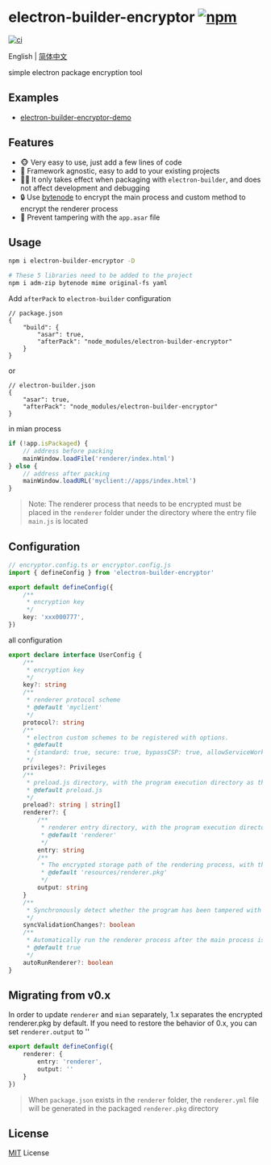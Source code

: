 # electron-builder-encryptor [![npm](https://img.shields.io/npm/v/electron-builder-encryptor.svg)](https://npmjs.com/package/electron-builder-encryptor)

[![ci](https://github.com/dusionlike/electron-builder-encryptor/actions/workflows/ci.yml/badge.svg)](https://github.com/dusionlike/electron-builder-encryptor/actions/workflows/ci.yml)

English | [简体中文](./README-zh-CN.md)

simple electron package encryption tool

## Examples

- [electron-builder-encryptor-demo](https://github.com/dusionlike/electron-builder-encryptor/tree/main/playground)

## Features

- 🐵 Very easy to use, just add a few lines of code
- 💚 Framework agnostic, easy to add to your existing projects
- 🤷‍♂️ It only takes effect when packaging with `electron-builder`, and does not affect development and debugging
- 🔒 Use [bytenode](https://github.com/bytenode/bytenode) to encrypt the main process and custom method to encrypt the renderer process
- 👀 Prevent tampering with the `app.asar` file

## Usage

```bash
npm i electron-builder-encryptor -D

# These 5 libraries need to be added to the project
npm i adm-zip bytenode mime original-fs yaml
```

Add `afterPack` to `electron-builder` configuration

```json5
// package.json
{
    "build": {
        "asar": true,
        "afterPack": "node_modules/electron-builder-encryptor"
    }
}
```

or

```json5
// electron-builder.json
{
    "asar": true,
    "afterPack": "node_modules/electron-builder-encryptor"
}
```

in mian process

```js
if (!app.isPackaged) {
    // address before packing
    mainWindow.loadFile('renderer/index.html')
} else {
    // address after packing
    mainWindow.loadURL('myclient://apps/index.html')
}
```

> Note: The renderer process that needs to be encrypted must be placed in the `renderer` folder under the directory where the entry file `main.js` is located

## Configuration

```ts
// encryptor.config.ts or encryptor.config.js
import { defineConfig } from 'electron-builder-encryptor'

export default defineConfig({
    /**
     * encryption key
     */
    key: 'xxx000777',
})
```

all configuration

```ts
export declare interface UserConfig {
    /**
     * encryption key
     */
    key?: string
    /**
     * renderer protocol scheme
     * @default 'myclient'
     */
    protocol?: string
    /**
     * electron custom schemes to be registered with options.
     * @default
     * {standard: true, secure: true, bypassCSP: true, allowServiceWorkers: true, supportFetchAPI: true, corsEnabled: true, stream: true}
     */
    privileges?: Privileges
    /**
     * preload.js directory, with the program execution directory as the root node
     * @default preload.js
     */
    preload?: string | string[]
    renderer?: {
        /**
         * renderer entry directory, with the program execution directory as the root node
         * @default 'renderer'
         */
        entry: string
        /**
         * The encrypted storage path of the rendering process, with the program execution directory as the root node
         * @default 'resources/renderer.pkg'
         */
        output: string
    }
    /**
     * Synchronously detect whether the program has been tampered with when starting the app
     */
    syncValidationChanges?: boolean
    /**
     * Automatically run the renderer process after the main process is started. After setting it to false, you can use the __runRenderer() method to start it manually.
     * @default true
     */
    autoRunRenderer?: boolean
}
```

## Migrating from v0.x

In order to update `renderer` and `mian` separately, 1.x separates the encrypted renderer.pkg by default. If you need to restore the behavior of 0.x, you can set `renderer.output` to ''

```ts
export default defineConfig({
    renderer: {
        entry: 'renderer',
        output: ''
    }
})
```

> When `package.json` exists in the `renderer` folder, the `renderer.yml` file will be generated in the packaged `renderer.pkg` directory

## License

[MIT](./LICENSE) License
